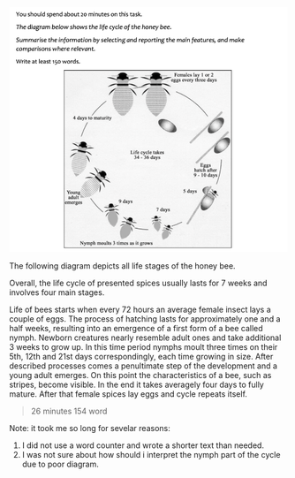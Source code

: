 ![image](/images/t1_2.png)

The following diagram depicts all life stages of the honey bee.

Overall, the life cycle of presented spices usually lasts for 7 weeks and involves four main stages.

Life of bees starts when every 72 hours an average female insect lays a couple of eggs. The process of hatching lasts for approximately one and a half weeks, resulting into an emergence of a first form of a bee called nymph. Newborn creatures nearly resemble adult ones and take additional 3 weeks to grow up. In this time period nymphs moult three times on their 5th, 12th and 21st days correspondingly, each time growing in size.
After described processes comes a penultimate step of the development and a young adult emerges. On this point the characteristics of a bee, such as stripes, become visible. In the end it takes averagely four days to fully mature. After that female spices lay eggs and cycle repeats itself.

> 26 minutes
> 154 word

Note: it took me so long for sevelar reasons:
1. I did not use a word counter and wrote a shorter text than needed.
2. I was not sure about how should i interpret the nymph part of the cycle due to poor diagram.
